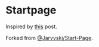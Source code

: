 # Startpage

Inspired by [this](https://www.reddit.com/r/startpages/comments/5gjfpv/terminal_in_the_browser/) post.

Forked from [@Jarvvski/Start-Page](https://github.com/Jarvvski/Start-Page).
